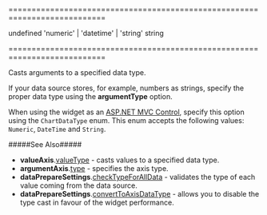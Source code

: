 <!--**
/*-------------------------------------------
    Auto-generated file. Do not modify.
-------------------------------------------

**-->
===========================================================================
<!--default-->undefined<!--/default-->
<!--acceptValues-->'numeric' | 'datetime' | 'string'<!--/acceptValues-->
<!--type-->string<!--/type-->
===========================================================================

<!--shortDescription-->
Casts arguments to a specified data type.
<!--/shortDescription-->

<!--fullDescription-->
If your data source stores, for example, numbers as strings, specify the proper data type using the **argumentType** option.

When using the widget as an [ASP.NET MVC Control](/Documentation/Guide/ASP.NET_MVC_Controls/Fundamentals/), specify this option using the `ChartDataType` enum. This enum accepts the following values: `Numeric`, `DateTime` and `String`.

#####See Also#####
- **valueAxis**.[valueType](/Documentation/ApiReference/Data_Visualization_Widgets/dxChart/Configuration/valueAxis/#valueType) - casts values to a specified data type.
- **argumentAxis**.[type](/Documentation/ApiReference/Data_Visualization_Widgets/dxChart/Configuration/argumentAxis/#type) - specifies the axis type.
- **dataPrepareSettings**.[checkTypeForAllData](/Documentation/ApiReference/Data_Visualization_Widgets/dxChart/Configuration/dataPrepareSettings/#checkTypeForAllData) - validates the type of each value coming from the data source.
- **dataPrepareSettings**.[convertToAxisDataType](/Documentation/ApiReference/Data_Visualization_Widgets/dxChart/Configuration/dataPrepareSettings/#convertToAxisDataType) - allows you to disable the type cast in favour of the widget performance.
<!--/fullDescription-->